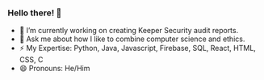 ### Hello there! 👋

- 🔭 I’m currently working on creating Keeper Security audit reports.
- 💬 Ask me about how I like to combine computer science and ethics.
- ⚡ My Expertise: Python, Java, Javascript, Firebase, SQL, React, HTML, CSS, C
- 😄 Pronouns: He/Him

<!--
**csmith-03/csmith-03** is a ✨ _special_ ✨ repository because its `README.md` (this file) appears on your GitHub profile.

Here are some ideas to get you started:

- 🔭 I’m currently working on ...
- 🌱 I’m currently learning ...
- 👯 I’m looking to collaborate on ...
- 🤔 I’m looking for help with ...
- 💬 Ask me about ...
- 📫 How to reach me: ...
- 😄 Pronouns: ...
- ⚡ Fun fact: ...
-->
